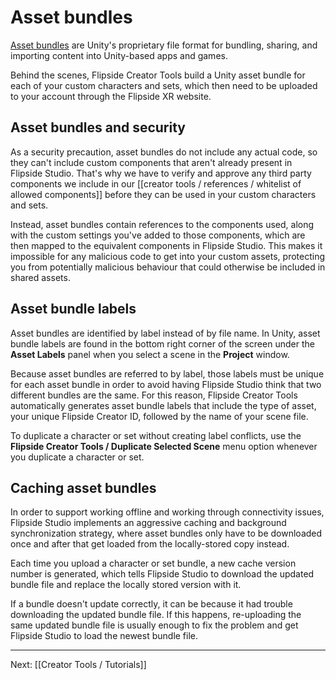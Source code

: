 # Asset bundles

[Asset bundles](https://docs.unity3d.com/Manual/AssetBundlesIntro.html) are Unity's proprietary file format for bundling, sharing, and importing content into Unity-based apps and games.

Behind the scenes, Flipside Creator Tools build a Unity asset bundle for each of your custom characters and sets, which then need to be uploaded to your account through the Flipside XR website.

## Asset bundles and security

As a security precaution, asset bundles do not include any actual code, so they can't include custom components that aren't already present in Flipside Studio. That's why we have to verify and approve any third party components we include in our [[creator tools / references / whitelist of allowed components]] before they can be used in your custom characters and sets.

Instead, asset bundles contain references to the components used, along with the custom settings you've added to those components, which are then mapped to the equivalent components in Flipside Studio. This makes it impossible for any malicious code to get into your custom assets, protecting you from potentially malicious behaviour that could otherwise be included in shared assets.

## Asset bundle labels

Asset bundles are identified by label instead of by file name. In Unity, asset bundle labels are found in the bottom right corner of the screen under the **Asset Labels** panel when you select a scene in the **Project** window.

Because asset bundles are referred to by label, those labels must be unique for each asset bundle in order to avoid having Flipside Studio think that two different bundles are the same. For this reason, Flipside Creator Tools automatically generates asset bundle labels that include the type of asset, your unique Flipside Creator ID, followed by the name of your scene file.

To duplicate a character or set without creating label conflicts, use the **Flipside Creator Tools / Duplicate Selected Scene** menu option whenever you duplicate a character or set.

## Caching asset bundles

In order to support working offline and working through connectivity issues, Flipside Studio implements an aggressive caching and background synchronization strategy, where asset bundles only have to be downloaded once and after that get loaded from the locally-stored copy instead.

Each time you upload a character or set bundle, a new cache version number is generated, which tells Flipside Studio to download the updated bundle file and replace the locally stored version with it.

If a bundle doesn't update correctly, it can be because it had trouble downloading the updated bundle file. If this happens, re-uploading the same updated bundle file is usually enough to fix the problem and get Flipside Studio to load the newest bundle file.

---

Next: [[Creator Tools / Tutorials]]
